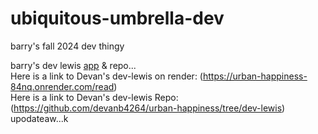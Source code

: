 # ubiquitous-umbrella-dev
barry's fall 2024 dev thingy


barry's dev lewis [app](https://ubiquitous-umbrella-dev.onrender.com/read) & repo... 
<br>
Here is a link to Devan's dev-lewis on render: (https://urban-happiness-84nq.onrender.com/read)
<br>
Here is a link to Devan's dev-lewis Repo: (https://github.com/devanb4264/urban-happiness/tree/dev-lewis)
<br>
upodateaw...k 
